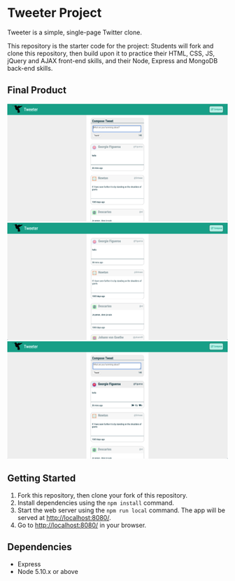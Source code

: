# Tweeter Project

Tweeter is a simple, single-page Twitter clone.

This repository is the starter code for the project: Students will fork and clone this repository, then build upon it to practice their HTML, CSS, JS, jQuery and AJAX front-end skills, and their Node, Express and MongoDB back-end skills.

## Final Product

!["Screenshot of Landing page"](https://github.com/kooner362/tweeter/raw/master/docs/compose.png)
!["Screenshot when Compose button is clicked"](https://github.com/kooner362/tweeter/raw/master/docs/initial.png)
!["Screenshot of Tweet likes"](https://github.com/kooner362/tweeter/raw/master/docs/likes.png)

## Getting Started

1. Fork this repository, then clone your fork of this repository.
2. Install dependencies using the `npm install` command.
3. Start the web server using the `npm run local` command. The app will be served at <http://localhost:8080/>.
4. Go to <http://localhost:8080/> in your browser.

## Dependencies

- Express
- Node 5.10.x or above
